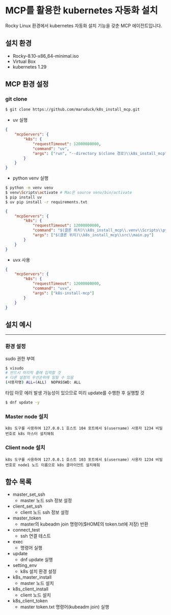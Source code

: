 # MCP를 활용한 kubernetes 자동화 설치

Rocky Linux 환경에서 kubernetes 자동화 설치 기능을 갖춘 MCP 에이전트입니다.

## 설치 환경

- Rocky-8.10-x86_64-minimal.iso
- Virtual Box
- kubernetes 1.29

## MCP 환경 설정

### git clone

```bash
$ git clone https://github.com/maruduck/k8s_install_mcp.git
```

- uv 실행

```json
{
    "mcpServers": {
        "k8s": {
            "requestTimeout": 12000000000,
            "command": "uv",
            "args": ["run", "--directory $(clone 경로)\\k8s_install_mcp", "k8s-install-mcp"]
        }  
    }
}
```

- python venv 실행

```bash
$ python -m venv venv
$ venv\Scripts\activate # Mac은 source venv/bin/activate
$ pip install uv
$ uv pip install -r requirements.txt
```

```json
{
    "mcpServers": {
        "k8s": {
            "requestTimeout": 12000000000,
            "command": "$(클론 위치)\\k8s_install_mcp\\.venv\\Scripts\\python.exe",
            "args": ["$(클론 위치)\\k8s_install_mcp\\src\\main.py"]
        }
    }
}
```

- uvx 사용

```json
{
    "mcpServers": {
        "k8s": {
            "requestTimeout": 12000000000,
            "command": "uvx",
            "args": ["k8s-install-mcp"]
        }
    }
}

```


## 설치 예시

---

### 환경 설정

sudo 권한 부여
```bash
$ visudo  
# 반드시 마지막 줄에 입력할 것
# 다른 설정의 우선순위에 밀릴 수 있음
(사용자명) ALL=(ALL)  NOPASSWD: ALL 
```

타임 아웃 에러 발생 가능성이 있으므로 미리 update를 수행한 후 실행할 것
```bash
$ dnf update -y
```

### Master node 설치
```
k8s 도구를 사용하여 127.0.0.1 호스트 104 포트에서 $(username) 사용자 1234 비밀번호로 k8s 마스터 설치해줘 
```

### Client node 설치
```
k8s 도구를 사용하여 127.0.0.1 호스트 103 포트에서 $(username) 사용자 1234 비밀번호로 node1 노드 이름으로 k8s 클라이언트 설치해줘 
```



## 함수 목록

- master_set_ssh
  - master 노드 ssh 정보 설정
- client_set_ssh
  - client 노드 ssh 정보 설정
- master_token
  - master의 kubeadm join 명령어($HOME의 token.txt에 저장) 반환
- connect_test
  - ssh 연결 테스트
- exec
  - 명령어 실행
- update
  - dnf update 실행
- setting_env
  - k8s 설치 환경 설정
- k8s_master_install
  - master 노드 설치
- k8s_client_install
  - client 노드 설치
- k8s_client_token
  - master token.txt 명령어(kubeadm join) 실행